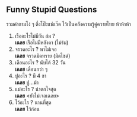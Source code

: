 ## Funny Stupid Questions

รวมคำถามโง่ ๆ ตึ่งโป๊ะแช่แว๊ด ไว้เป็นคลังความรู้คู่ควายไทย ห้าห้าห้า  

1. เรืออะไรไม่มีวัน ล่ม ?  
   **เฉลย** เรือไม่มีหลังคา (ไม่ร่ม)  
2. จรวดอะไร ? หาไม่เจอ  
   **เฉลย** จรวดมิดทราย (มิดไซด์)  
3. เดือนอะไร ? นับได้ 32 วัน  
   **เฉลย** เดือนกว่า ๆ  
4. ปูอะไร ? มี 4 ขา  
   **เฉลย** ปู...ม้า  
5. แม่อะไร ? น่าตกใจสุด  
   **เฉลย** <ยังไม่เจอเฉลย>  
6. ไว้อะไร ? นานที่สุด  
   **เฉลย** ไว้ก่อน  
